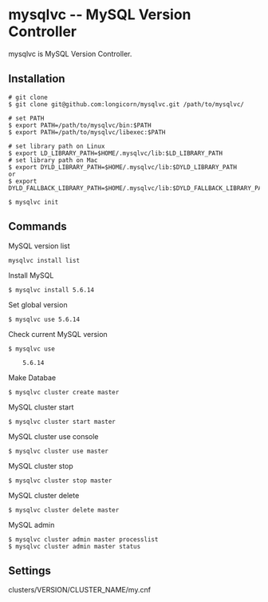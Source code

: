 mysqlvc -- MySQL Version Controller
=====================

mysqlvc is MySQL Version Controller.

Installation
------------
    # git clone
    $ git clone git@github.com:longicorn/mysqlvc.git /path/to/mysqlvc/

    # set PATH
    $ export PATH=/path/to/mysqlvc/bin:$PATH
    $ export PATH=/path/to/mysqlvc/libexec:$PATH

    # set library path on Linux
    $ export LD_LIBRARY_PATH=$HOME/.mysqlvc/lib:$LD_LIBRARY_PATH
    # set library path on Mac
    $ export DYLD_LIBRARY_PATH=$HOME/.mysqlvc/lib:$DYLD_LIBRARY_PATH
    or
    $ export DYLD_FALLBACK_LIBRARY_PATH=$HOME/.mysqlvc/lib:$DYLD_FALLBACK_LIBRARY_PATH

    $ mysqlvc init

Commands
------------
MySQL version list

    mysqlvc install list

Install MySQL

    $ mysqlvc install 5.6.14

Set global version

    $ mysqlvc use 5.6.14

Check current MySQL version

    $ mysqlvc use

        5.6.14

Make Databae

    $ mysqlvc cluster create master

MySQL cluster start

    $ mysqlvc cluster start master

MySQL cluster use console

    $ mysqlvc cluster use master

MySQL cluster stop

    $ mysqlvc cluster stop master

MySQL cluster delete

    $ mysqlvc cluster delete master

MySQL admin

    $ mysqlvc cluster admin master processlist
    $ mysqlvc cluster admin master status

Settings
------------
clusters/VERSION/CLUSTER_NAME/my.cnf
